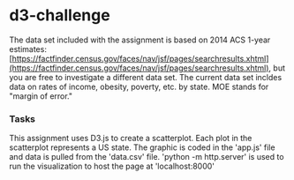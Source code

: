 # d3-challenge

The data set included with the assignment is based on 2014 ACS 1-year estimates: [https://factfinder.census.gov/faces/nav/jsf/pages/searchresults.xhtml](https://factfinder.census.gov/faces/nav/jsf/pages/searchresults.xhtml), but you are free to investigate a different data set. The current data set incldes data on rates of income, obesity, poverty, etc. by state. MOE stands for "margin of error."

### Tasks

This assignment uses D3.js to create a scatterplot. Each plot in the scatterplot represents a US state. The graphic is coded in the 'app.js' file and data is pulled from the 'data.csv' file. 'python -m http.server' is used to run the visualization to host the page at 'localhost:8000'


